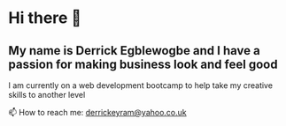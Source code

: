 # Hi there 👋

## My name is Derrick Egblewogbe and I have a passion for making business look and feel good
I am currently on a web development bootcamp to help take my creative skills to another level





 📫 How to reach me: derrickeyram@yahoo.co.uk
